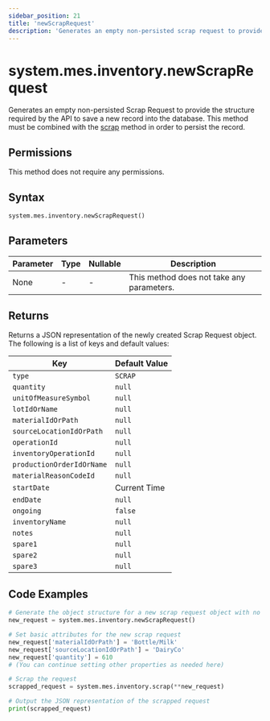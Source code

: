 ```yaml
---
sidebar_position: 21
title: 'newScrapRequest'
description: 'Generates an empty non-persisted scrap request to provide the structure to save a new record into the database.'
---
```


# system.mes.inventory.newScrapRequest

Generates an empty non-persisted Scrap Request to provide the structure required by the API to save a new record into the database.
This method must be combined with the [scrap](./scrap) method in order to persist the record.

## Permissions

This method does not require any permissions.

## Syntax

```python
system.mes.inventory.newScrapRequest()
```

## Parameters

| Parameter | Type | Nullable | Description                               |
| --------- | ---- | -------- | ----------------------------------------- |
| None      | -    | -        | This method does not take any parameters. |

## Returns

Returns a JSON representation of the newly created Scrap Request object. The following is a list of keys and default values:

| Key                       | Default Value |
| ------------------------- | ------------- |
| `type`                    | `SCRAP`       |
| `quantity`                | `null`        |
| `unitOfMeasureSymbol`     | `null`        |
| `lotIdOrName`             | `null`        |
| `materialIdOrPath`        | `null`        |
| `sourceLocationIdOrPath`  | `null`        |
| `operationId`             | `null`        |
| `inventoryOperationId`    | `null`        |
| `productionOrderIdOrName` | `null`        |
| `materialReasonCodeId`    | `null`        |
| `startDate`               | Current Time  |
| `endDate`                 | `null`        |
| `ongoing`                 | `false`       |
| `inventoryName`           | `null`        |
| `notes`                   | `null`        |
| `spare1`                  | `null`        |
| `spare2`                  | `null`        |
| `spare3`                  | `null`        |

## Code Examples

```python
# Generate the object structure for a new scrap request object with no initial arguments
new_request = system.mes.inventory.newScrapRequest()

# Set basic attributes for the new scrap request
new_request['materialIdOrPath'] = 'Bottle/Milk'
new_request['sourceLocationIdOrPath'] = 'DairyCo'
new_request['quantity'] = 610
# (You can continue setting other properties as needed here)

# Scrap the request
scrapped_request = system.mes.inventory.scrap(**new_request)

# Output the JSON representation of the scrapped request
print(scrapped_request)
```
